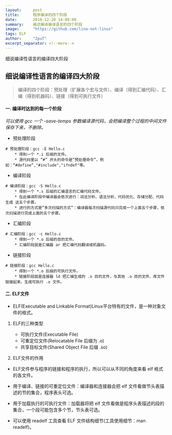 ```yaml
---
layout:     post
title:      程序编译的四个阶段
date:       2018-12-20 14:08:00
summary:    阐述编译编译语言的四个阶段
image:	    "https://github.com/lina-not-linus"
tags: ELF
author:	    "2puT"
excerpt_separator: <!--more-->
---
```


细说编译性语言的编译四大阶段  <!--more-->
## 细说编译性语言的编译四大阶段


> 编译的四个阶段：预处理（扩展各个宏与文件）、编译（得到汇编代码）、汇编（得到机器码）、链接（得到可执行文件）

#### 一. 编译时达到的每一个阶段

 *可以使用 gcc 一个 -save-temps 参数编译源代码，会把编译整个过程的中间文件保存下来，不删除。*

* 预处理阶段

```
# 预处理阶段：gcc -E Hello.c
	* 得到一个 *.i 后缀的文件。
    * 源代码里以 “#” 开头的命令是“预处理命令”，例如：“#define”,"#include","ifndef"等。
```

* 编译阶段

```
# 编译阶段：gcc -S Hello.c
	* 得到一个 *.s 后缀的汇编语言的汇编代码文件。
	* 在此编译阶段中编译器会依次进行：词法分析、语法分析、代码优化、存储分配、代码生成 这五个步骤。
	* 进行的方式是“多次扫描的方式”：编译器每次扫描源代码只完成一个上面五个步骤，依次扫描进行完成上面的五个步骤。
```

* 汇编阶段

```
# 汇编阶段：gcc -c Hello.c
	* 得到一个 *.o 后缀的目的文件。
	* 汇编阶段就是汇编器 ar 把汇编代码翻译成机器码。
```

* 链接阶段

```
# 链接阶段：gcc Hello.c
	* 得到一个 *.o 后缀的可执行文件。
	* 链接阶段就是连接器 ld 把汇编生成的 .o 目的文件，与其他 .o 目的文件、库文件链接起来，生成可执行 .o 文件。
```


#### 二. ELF文件

* ELF(Executable and Linkable Format)Linux平台特有的文件，是一种对象文件的格式。

1. ELF的三种类型
   - 可执行文件(Executable File)
   - 可重定位文件(Relocatable File  后缀为 .o)
   - 共享目标文件(Shared Object File  后缀 .so)

1. ELF文件的作用

* ELF文件参与程序的链接和程序的执行，所以可以从不同的角度来看 elf 格式的各文件。

- 用于编译、链接的可重定位文件：编译器和连接器会把 elf 文件看做节头表描述的节的集合，程序表头可选。

- 用于加载执行的可执行文件：加载器将把 elf 文件看做是程序头表描述的段的集合，一个段可能包含多个节，节头表可选。
- 可以使用 readelf 工具查看 ELF 文件结构细节(工具使用细节：man readelf)。
